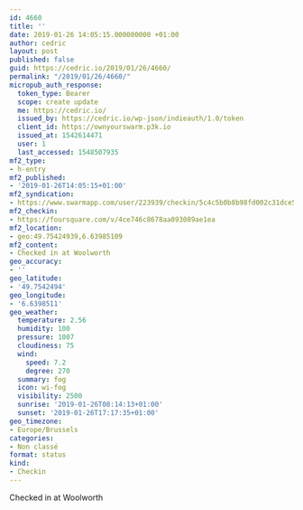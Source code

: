 ```yaml
---
id: 4660
title: ''
date: 2019-01-26 14:05:15.000000000 +01:00
author: cedric
layout: post
published: false
guid: https://cedric.io/2019/01/26/4660/
permalink: "/2019/01/26/4660/"
micropub_auth_response:
  token_type: Bearer
  scope: create update
  me: https://cedric.io/
  issued_by: https://cedric.io/wp-json/indieauth/1.0/token
  client_id: https://ownyourswarm.p3k.io
  issued_at: 1542614471
  user: 1
  last_accessed: 1548507935
mf2_type:
- h-entry
mf2_published:
- '2019-01-26T14:05:15+01:00'
mf2_syndication:
- https://www.swarmapp.com/user/223939/checkin/5c4c5b0b8b98fd002c31dce5
mf2_checkin:
- https://foursquare.com/v/4ce746c8678aa093089ae1ea
mf2_location:
- geo:49.75424939,6.63985109
mf2_content:
- Checked in at Woolworth
geo_accuracy:
- ''
geo_latitude:
- '49.7542494'
geo_longitude:
- '6.6398511'
geo_weather:
  temperature: 2.56
  humidity: 100
  pressure: 1007
  cloudiness: 75
  wind:
    speed: 7.2
    degree: 270
  summary: fog
  icon: wi-fog
  visibility: 2500
  sunrise: '2019-01-26T08:14:13+01:00'
  sunset: '2019-01-26T17:17:35+01:00'
geo_timezone:
- Europe/Brussels
categories:
- Non classé
format: status
kind:
- Checkin
---
```

Checked in at Woolworth